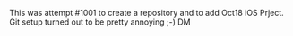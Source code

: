 This was attempt #1001 to create a repository and to add Oct18 iOS Prject. Git setup turned out to be pretty annoying ;-)
DM
